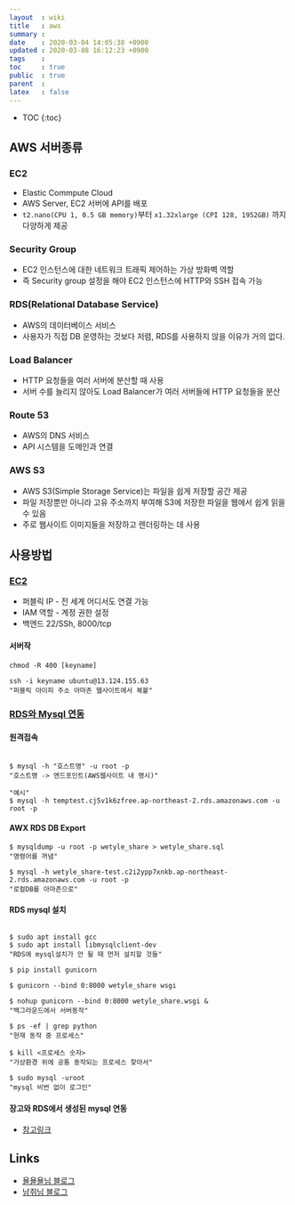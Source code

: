```yaml
---
layout  : wiki
title   : aws
summary : 
date    : 2020-03-04 14:05:38 +0900
updated : 2020-03-08 16:12:23 +0900
tags    : 
toc     : true
public  : true
parent  : 
latex   : false
---
```

* TOC
{:toc}

## AWS 서버종류

### EC2

- Elastic Commpute Cloud
- AWS Server, EC2 서버에 API를 배포
- `t2.nano(CPU 1, 0.5 GB memory)`부터 `x1.32xlarge (CPI 128, 1952GB)` 까지 다양하게 제공

### Security Group

- EC2 인스턴스에 대한 네트워크 트래픽 제어하는 가상 방화벽 역할
- 즉 Security group 설정을 해야 EC2 인스턴스에 HTTP와 SSH 접속 가능

### RDS(Relational Database Service)

- AWS의 데이터베이스 서비스
- 사용자가 직접 DB 운영하는 것보다 저렴, RDS를 사용하지 않을 이유가 거의 없다.

### Load Balancer

- HTTP 요청들을 여러 서버에 분산할 때 사용
- 서버 수를 늘리지 않아도 Load Balancer가 여러 서버들에 HTTP 요청들을 분산

### Route 53

- AWS의 DNS 서비스
- API 시스템을 도메인과 연결

### AWS S3

- AWS S3(Simple Storage Service)는 파일을 쉽게 저장할 공간 제공
- 파일 저장뿐만 아니라 고유 주소까지 부여해 S3에 저장한 파일을 웹에서 쉽게 읽을 수 있음
- 주로 웹사이트 이미지들을 저장하고 렌더링하는 데 사용

## 사용방법

### [EC2](https://stackoverflow.com/c/wecode/questions/176)
- 퍼블릭 IP - 전 세계 어디서도 연결 가능
- IAM 역할 - 계정 권한 설정
- 백엔드 22/SSh, 8000/tcp

#### 서버작

```shell
chmod -R 400 [keyname]

ssh -i keyname ubuntu@13.124.155.63
"퍼블릭 아이피 주소 아마존 웹사이트에서 복붙"

```

### [RDS와 Mysql 연동](https://stackoverflow.com/c/wecode/questions/172)

#### 원격접속

```shell

$ mysql -h "호스트명" -u root -p 
"호스트명 -> 엔드포인트(AWS웹사이트 내 명시)"

"예시"
$ mysql -h temptest.cj5v1k6zfree.ap-northeast-2.rds.amazonaws.com -u root -p
```

#### AWX RDS DB Export

```shell
$ mysqldump -u root -p wetyle_share > wetyle_share.sql
"명령어를 꺼냄"

$ mysql -h wetyle_share-test.c2i2ypp7xnkb.ap-northeast-2.rds.amazonaws.com -u root -p
"로컬DB를 아마존으로"
```

#### RDS mysql 설치

```shell

$ sudo apt install gcc
$ sudo apt install libmysqlclient-dev
"RDS에 mysql설치가 안 될 때 먼저 설치할 것들"
```

```shell
$ pip install gunicorn

$ gunicorn --bind 0:8000 wetyle_share wsgi

$ nohup gunicorn --bind 0:8000 wetyle_share.wsgi &
"백그라운드에서 서버동작"

$ ps -ef | grep python
"현재 동작 중 프로세스"

$ kill <프로세스 숫자>
"가상환경 위에 공통 동작되는 프로세스 찾아서"
```

```shell
$ sudo mysql -uroot
"mysql 비번 없이 로그인"
```

#### 장고와 RDS에서 생성된 mysql 연동

- [참고링크](https://lukelee91.github.io/blog/aws-django-mysql-connection)

## Links

- [욜욜욜님 블로그](https://yorr.tistory.com/18)
- [남쥐님 블로그](https://blog.naver.com/namji117/221760954391)
